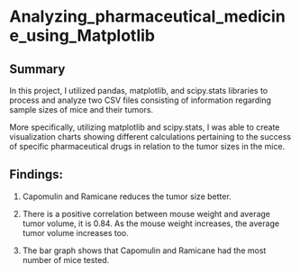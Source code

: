 # Analyzing_pharmaceutical_medicine_using_Matplotlib

## Summary

In this project, I utilized pandas, matplotlib, and scipy.stats libraries to process and analyze two CSV files consisting of information regarding sample sizes of mice and their tumors.

More specifically, utilizing matplotlib and scipy.stats, I was able to create visualization charts showing different calculations pertaining to the success of specific pharmaceutical drugs in relation to the tumor sizes in the mice.

## Findings:

1. Capomulin and Ramicane reduces the tumor size better.

2.  There is a positive correlation between mouse weight and average tumor volume, it is 0.84. As the mouse weight increases, the average tumor volume increases too.

3. The bar graph shows that Capomulin and Ramicane had the most number of mice tested.

